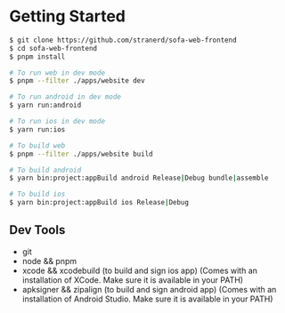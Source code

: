 # Getting Started

```bash
$ git clone https://github.com/stranerd/sofa-web-frontend
$ cd sofa-web-frontend
$ pnpm install

# To run web in dev mode
$ pnpm --filter ./apps/website dev

# To run android in dev mode
$ yarn run:android

# To run ios in dev mode
$ yarn run:ios

# To build web
$ pnpm --filter ./apps/website build

# To build android
$ yarn bin:project:appBuild android Release|Debug bundle|assemble

# To build ios
$ yarn bin:project:appBuild ios Release|Debug
```

## Dev Tools
- git
- node && pnpm
- xcode && xcodebuild (to build and sign ios app) (Comes with an installation of XCode. Make sure it is available in your PATH)
- apksigner && zipalign (to build and sign android app) (Comes with an installation of Android Studio. Make sure it is available in your PATH)
